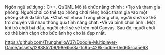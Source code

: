 Ngôn ngữ sử dụng : C++, Qt/QML
Mô tả chức năng chính : 
•Tạo và tham gia phòng: Người chơi có thể tạo phòng chơi riêng hoặc tham gia vào một phòng chơi đã tồn tại.
•Chat với nhau: Trong phòng chờ, người chơi có thể trò chuyện với nhau thông qua tính năng chat.
•Vẽ và bình chọn ảnh : Một khi trò chơi bắt đầu, người chơi sẽ vẽ trên một Canvas. Sau đó, người chơi có thể bình chọn cho bức ảnh họ cho là đẹp nhất.


https://github.com/TrunghelloW37/Doodle-Multiplayer-Game/assets/128385209/98e65e3a-1c9b-4295-bdbe-0ed65eca5e68


